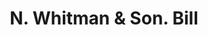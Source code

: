 ---
doi: 10.7916/D8H71STR
date_other: '1906'
date_other_textual: '1906'
form: printed ephemera
genre:
- Invoices
name:
- N. Whitman & Son
object_in_context_url: https://biggert.cul.columbia.edu/items/view/ave_biggert_00575
subject_hierarchical_geographic:
- Bangor, Maine, United States
subject_name:
- N. Whitman & Son
title: N. Whitman & Son. Bill
sort_title: N. Whitman & Son. Bill
call_number: ave_biggert_00575
coordinates:
- 44.8,-68.8
pid: ave_biggert_00575
identifiers: ave_biggert_00575
thumbnail: https://derivativo-1.library.columbia.edu/iiif/2/ldpd:343674/full/!256,256/0/native.jpg
permalink: /biggert/ave_biggert_00575/
layout: iiif-image-page
---